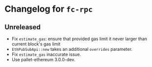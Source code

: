 # Changelog for `fc-rpc`

## Unreleased

* Fix `estimate_gas`: ensure that provided gas limit it never larger than current block's gas limit
* `EthPubSubApi::new` takes an additional `overrides` parameter.
* Fix `estimate_gas` inaccurate issue.
* Use pallet-ethereum 3.0.0-dev.